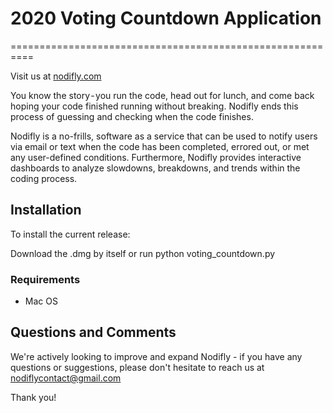 # 2020 Voting Countdown Application
==========================================================

Visit us at [nodifly.com](https://nodifly.com/)

You know the story - you run the code, head out for lunch, and come back hoping your code finished running without breaking. Nodifly ends this process of guessing and checking when the code finishes.

Nodifly is a no-frills, software as a service that can be used to notify users via email or text when the code has been completed, errored out, or met any user-defined conditions. Furthermore, Nodifly provides interactive dashboards to analyze slowdowns, breakdowns, and trends within the coding process.

## Installation

To install the current release: 

Download the .dmg by itself or run python voting_countdown.py


### Requirements 

- Mac OS



## Questions and Comments 

We're actively looking to improve and expand Nodifly - if you have any questions or suggestions, please don't hesitate
to reach us at nodiflycontact@gmail.com 

Thank you!
